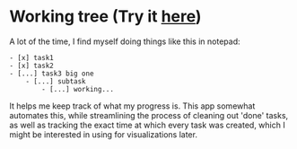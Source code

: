# Working tree (Try it [here](https://tejas-h5.github.io/Working-on-Tree/NoteTree.html))

A lot of the time, I find myself doing things like this in notepad:

```
- [x] task1
- [x] task2
- [...] task3 big one
    - [...] subtask
        - [...] working...
```

It helps me keep track of what my progress is.
This app somewhat automates this, while streamlining the process of cleaning out 'done' tasks, as well as
tracking the exact time at which every task was created, which I might be interested in using for visualizations later.